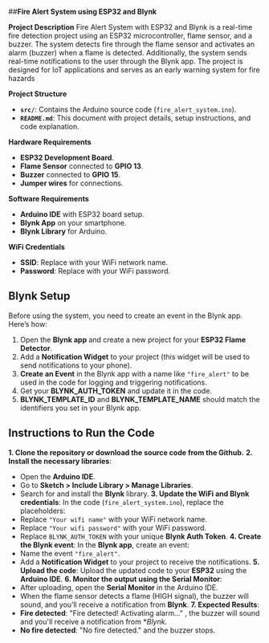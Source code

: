 ##**Fire Alert System using ESP32 and Blynk**

**Project Description**
Fire Alert System with ESP32 and Blynk is a real-time fire detection project using an ESP32 microcontroller, flame sensor, and a buzzer. The system detects fire through the flame sensor and activates an alarm (buzzer) when a flame is detected. Additionally, the system sends real-time notifications to the user through the Blynk app. The project is designed for IoT applications and serves as an early warning system for fire hazards

**Project Structure**
- **`src/`**: Contains the Arduino source code (`fire_alert_system.ino`).
- **`README.md`**: This document with project details, setup instructions, and code explanation.

**Hardware Requirements**
- **ESP32 Development Board**.
- **Flame Sensor** connected to **GPIO 13**.
- **Buzzer** connected to **GPIO 15**.
- **Jumper wires** for connections.

**Software Requirements**
- **Arduino IDE** with ESP32 board setup.
- **Blynk App** on your smartphone.
- **Blynk Library** for Arduino.

**WiFi Credentials**
- **SSID**: Replace with your WiFi network name.
- **Password**: Replace with your WiFi password.

## **Blynk Setup**
Before using the system, you need to create an event in the Blynk app. Here’s how:
1. Open the **Blynk app** and create a new project for your **ESP32 Flame Detector**.
2. Add a **Notification Widget** to your project (this widget will be used to send notifications to your phone).
3. **Create an Event** in the Blynk app with a name like `"fire_alert"` to be used in the code for logging and triggering notifications.
4. Get your **BLYNK_AUTH_TOKEN** and update it in the code.
5. **BLYNK_TEMPLATE_ID** and **BLYNK_TEMPLATE_NAME** should match the identifiers you set in your Blynk app.

## **Instructions to Run the Code**
**1. Clone the repository or download the source code from the Github.**
**2. Install the necessary libraries**:
- Open the **Arduino IDE**.
- Go to **Sketch > Include Library > Manage Libraries**.
- Search for and install the **Blynk** library.
**3. Update the WiFi and Blynk credentials**:
In the code (`fire_alert_system.ino`), replace the placeholders:
- Replace `"Your wifi name"` with your WiFi network name.
- Replace `"Your wifi password"` with your WiFi password.
- Replace `BLYNK_AUTH_TOKEN` with your unique **Blynk Auth Token**.
**4. Create the Blynk event**:
In the **Blynk app**, create an event:
- Name the event `"fire_alert"`.
- Add a **Notification Widget** to your project to receive the notifications.
**5. Upload the code**:
Upload the updated code to your **ESP32** using the **Arduino IDE**.
**6. Monitor the output using the Serial Monitor**:
- After uploading, open the **Serial Monitor** in the Arduino IDE.
- When the flame sensor detects a flame (HIGH signal), the buzzer will sound, and you’ll receive a notification from **Blynk**.
**7. Expected Results**:
- **Fire detected**: "Fire detected! Activating alarm..." , the buzzer will sound and you'll receive a notification from **Blynk*.
- **No fire detected**: "No fire detected." and the buzzer stops.

